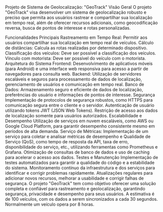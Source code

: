 Projeto de Sistema de Geolocalização: "GeoTrack"
Visão Geral
O projeto "GeoTrack" visa desenvolver um sistema de geolocalização robusto e preciso que permita aos usuários rastrear e compartilhar sua localização em tempo real, além de oferecer recursos adicionais, como geocodificação reversa, busca de pontos de interesse e rotas personalizadas.

Funcionalidades Principais
Rastreamento em Tempo Real: Permitir aos usuários compartilhar sua localização em tempo real de veículos.
Cálculo de distâncias: Calcula as rotas realizadas por determinado dispositivo.
Classificação dos veículos: Deve ser possível a classificação dos veículos.
Vínculo com motorista: Deve ser possível do veículo com o motorista.
Arquitetura do Sistema
Frontend: Desenvolvimento de aplicativos móveis (para Android) e uma interface web responsiva para acesso a partir de navegadores para consulta web.
Backend: Utilização de servidores escaláveis e seguros para processamento de dados de localização, gerenciamento de usuários e comunicação em tempo real.
Banco de Dados: Armazenamento seguro e eficiente de dados de localização, preferências do usuário e informações de pontos de interesse.
Segurança
Implementação de protocolos de segurança robustos, como HTTPS para comunicação segura entre o cliente e o servidor.
Autenticação de usuário utilizando tokens JWT (JSON Web Tokens).
Restrição de acesso aos dados de localização somente para usuários autorizados.
Escalabilidade e Desempenho
Utilização de serviços em nuvem escaláveis, como AWS ou Google Cloud Platform, para garantir desempenho consistente mesmo em períodos de alta demanda.
Serviço de Métricas: Implementação de um serviço para coletar e analisar métricas de desempenho e Qualidade de Serviço (QoS), como tempo de resposta da API, taxa de erro, disponibilidade do serviço, etc., utilizando ferramentas como Prometheus e Grafana.
Otimização de consultas de banco de dados e uso de caching para acelerar o acesso aos dados.
Testes e Manutenção
Implementação de testes automatizados para garantir a qualidade do código e a estabilidade do sistema.
Monitoramento contínuo da infraestrutura e dos serviços para identificar e corrigir problemas rapidamente.
Atualizações regulares para adicionar novos recursos, melhorar a usabilidade e corrigir falhas de segurança.
O projeto "GeoTrack" tem como objetivo oferecer uma solução completa e confiável para rastreamento e geolocalização, garantindo segurança, privacidade e desempenho para seus usuários. A estimativa é de 100 veículos, com os dados a serem sincronizados a cada 30 segundos. Normalmente um veículo opera por 8 horas.